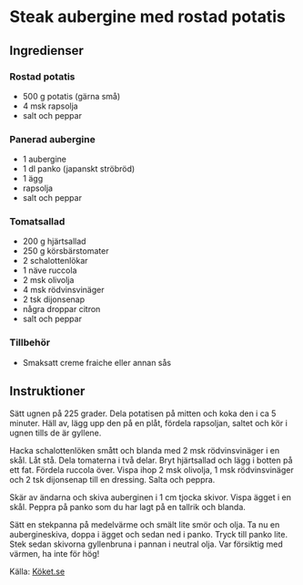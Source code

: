 # Steak aubergine med rostad potatis

## Ingredienser

### Rostad potatis
* 500 g potatis (gärna små)
* 4 msk rapsolja
* salt och peppar

### Panerad aubergine
* 1 aubergine
* 1 dl panko (japanskt ströbröd)
* 1 ägg
* rapsolja
* salt och peppar

### Tomatsallad
* 200 g hjärtsallad
* 250 g körsbärstomater
* 2 schalottenlökar
* 1 näve ruccola
* 2 msk olivolja
* 4 msk rödvinsvinäger
* 2 tsk dijonsenap
* några droppar citron
* salt och peppar

### Tillbehör
* Smaksatt creme fraiche eller annan sås

## Instruktioner
Sätt ugnen på 225 grader. Dela potatisen på mitten och koka den i ca 5 minuter. Häll av, lägg upp den på en plåt, fördela rapsoljan, saltet och kör i ugnen tills de är gyllene.

Hacka schalottenlöken smått och blanda med 2 msk rödvinsvinäger i en skål. Låt stå. Dela tomaterna i två delar. Bryt hjärtsallad och lägg i botten på ett fat. Fördela ruccola över. Vispa ihop 2 msk olivolja, 1 msk rödvinsvinäger och 2 tsk dijonsenap till en dressing. Salta och peppra.

Skär av ändarna och skiva auberginen i 1 cm tjocka skivor.
Vispa ägget i en skål. Peppra på panko som du har lagt på en tallrik och blanda.

Sätt en stekpanna på medelvärme och smält lite smör och olja.
Ta nu en aubergineskiva, doppa i ägget och sedan ned i panko. Tryck till panko lite. Stek sedan skivorna gyllenbruna i pannan i neutral olja. Var försiktig med värmen, ha inte för hög!

Källa: [Köket.se](https://www.koket.se/steak-aubergine-med-rostad-potatis-snabb-bearnaise-och-tomatsallad)
